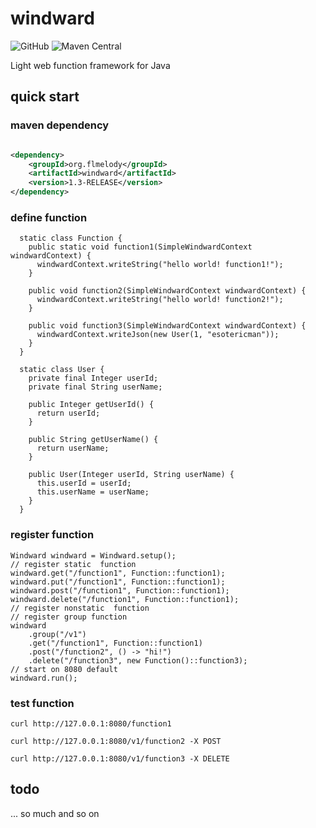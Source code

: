 # windward
![GitHub](https://img.shields.io/github/license/Flmelody/windward)
![Maven Central](https://img.shields.io/badge/dynamic/xml?url=https%3A%2F%2Frepo1.maven.org%2Fmaven2%2Forg%2Fflmelody%2Fwindward%2Fmaven-metadata.xml&query=%2F%2Fmetadata%2Fversioning%2Flatest&label=maven-central)

Light web function framework for Java

## quick start

### maven dependency

```xml

<dependency>
    <groupId>org.flmelody</groupId>
    <artifactId>windward</artifactId>
    <version>1.3-RELEASE</version>
</dependency>
```

### define function

```shell
  static class Function {
    public static void function1(SimpleWindwardContext windwardContext) {
      windwardContext.writeString("hello world! function1!");
    }

    public void function2(SimpleWindwardContext windwardContext) {
      windwardContext.writeString("hello world! function2!");
    }

    public void function3(SimpleWindwardContext windwardContext) {
      windwardContext.writeJson(new User(1, "esotericman"));
    }
  }

  static class User {
    private final Integer userId;
    private final String userName;

    public Integer getUserId() {
      return userId;
    }

    public String getUserName() {
      return userName;
    }

    public User(Integer userId, String userName) {
      this.userId = userId;
      this.userName = userName;
    }
  }
```

### register function

```shell
Windward windward = Windward.setup();
// register static  function
windward.get("/function1", Function::function1);
windward.put("/function1", Function::function1);
windward.post("/function1", Function::function1);
windward.delete("/function1", Function::function1);
// register nonstatic  function
// register group function
windward
    .group("/v1")
    .get("/function1", Function::function1)
    .post("/function2", () -> "hi!")
    .delete("/function3", new Function()::function3);
// start on 8080 default
windward.run();
```

### test function

```shell
curl http://127.0.0.1:8080/function1
```

```shell
curl http://127.0.0.1:8080/v1/function2 -X POST
```

```shell
curl http://127.0.0.1:8080/v1/function3 -X DELETE
```

## todo

...
so much and so on
